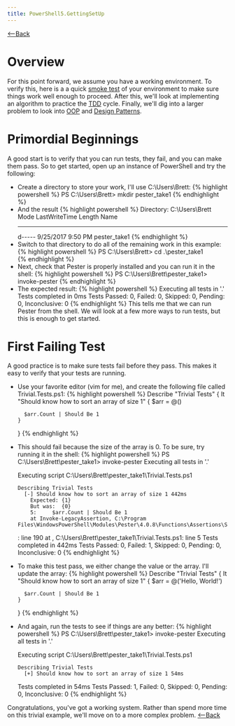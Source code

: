 ```yaml
---
title: PowerShell5.GettingSetUp
---
```

[<--Back](PowerShell5)

# Overview
For this point forward, we assume you have a working environment. To verify this, here is a a quick [smoke test](https://en.wikipedia.org/wiki/Smoke_testing_(software)) of your environment to make sure things work well enough to proceed. After this, we'll look at implementing an algorithm to practice the [TDD](https://en.wikipedia.org/wiki/Test-driven_development) cycle. Finally, we'll dig into a larger problem to look into [OOP](https://en.wikipedia.org/wiki/Object-oriented_programming) and [Design Patterns](https://en.wikipedia.org/wiki/Software_design_pattern).
# Primordial Beginnings
A good start is to verify that you can run tests, they fail, and you can make them pass. So to get started, open up an instance of PowerShell and try the following:
* Create a directory to store your work, I'll use C:\Users\Brett:
{% highlight powershell %}
    PS C:\Users\Brett> mkdir pester_take1
{% endhighlight %}
* And the result
{% highlight powershell %}
        Directory: C:\Users\Brett
    Mode                LastWriteTime         Length Name
    ----                -------------         ------ ----
    d-----        9/25/2017   9:50 PM                pester_take1
{% endhighlight %}
* Switch to that directory to do all of the remaining work in this example:
{% highlight powershell %}
    PS C:\Users\Brett> cd .\pester_take1\
{% endhighlight %}
* Next, check that Pester is properly installed and you can run it in the shell:
{% highlight powershell %}
    PS C:\Users\Brett\pester_take1> invoke-pester
{% endhighlight %}
* The expected result:
{% highlight powershell %}
    Executing all tests in '.'
    Tests completed in 0ms
    Tests Passed: 0, Failed: 0, Skipped: 0, Pending: 0, Inconclusive: 0
{% endhighlight %}
This tells me that we can run Pester from the shell. We will look at a few more ways to run tests, but this is enough to get started.

# First Failing Test
A good practice is to make sure tests fail before they pass. This makes it easy to verify that your tests are running. 

* Use your favorite editor (vim for me), and create the following file called Trivial.Tests.ps1:
{% highlight powershell %}
    Describe "Trivial Tests" {
      It "Should know how to sort an array of size 1" {
        $arr = @()
    
        $arr.Count | Should Be 1
      }
    }
{% endhighlight %}
* This should fail because the size of the array is 0. To be sure, try running it in the shell:
{% highlight powershell %}
    PS C:\Users\Brett\pester_take1> invoke-pester
    Executing all tests in '.'
    
    Executing script C:\Users\Brett\pester_take1\Trivial.Tests.ps1
    
      Describing Trivial Tests
        [-] Should know how to sort an array of size 1 442ms
          Expected: {1}
          But was:  {0}
          5:     $arr.Count | Should Be 1
          at Invoke-LegacyAssertion, C:\Program Files\WindowsPowerShell\Modules\Pester\4.0.8\Functions\Assertions\Should.ps1
    : line 190
          at <ScriptBlock>, C:\Users\Brett\pester_take1\Trivial.Tests.ps1: line 5
    Tests completed in 442ms
    Tests Passed: 0, Failed: 1, Skipped: 0, Pending: 0, Inconclusive: 0
{% endhighlight %}
* To make this test pass, we either change the value or the array. I'll update the array:
{% highlight powershell %}
    Describe "Trivial Tests" {
      It "Should know how to sort an array of size 1" {
        $arr = @('Hello, World!')
    
        $arr.Count | Should Be 1
      }
    }
{% endhighlight %}
* And again, run the tests to see if things are any better:
{% highlight powershell %}
    PS C:\Users\Brett\pester_take1> invoke-pester
    Executing all tests in '.'
    
    Executing script C:\Users\Brett\pester_take1\Trivial.Tests.ps1
    
      Describing Trivial Tests
        [+] Should know how to sort an array of size 1 54ms
    Tests completed in 54ms
    Tests Passed: 1, Failed: 0, Skipped: 0, Pending: 0, Inconclusive: 0
{% endhighlight %}

Congratulations, you've got a working system. Rather than spend more time on this trivial example, we'll move on to a more complex problem.
[<--Back](PowerShell5)
